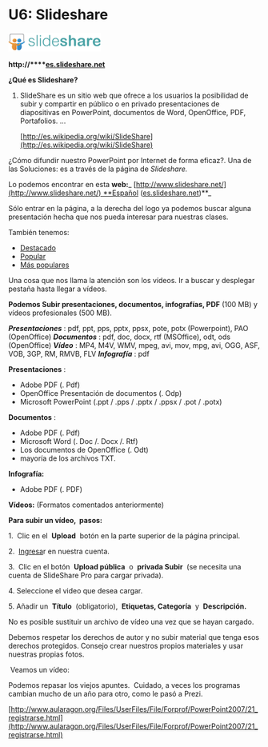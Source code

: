 # U6: Slideshare


[![Logo Slideshare](img/logoslideshare.png "Slideshare")](http://es.slideshare.net "Ir a la web http://es.slideshare.net")


**http://****[es.slideshare.net](http://es.slideshare.net/)**

**¿Qué es Slideshare?**

1.  SlideShare es un sitio web que ofrece a los usuarios la posibilidad de subir y compartir en público o en privado presentaciones de diapositivas en PowerPoint, documentos de Word, OpenOffice, PDF, Portafolios. ...
    
    [http://es.wikipedia.org/wiki/SlideShare](http://es.wikipedia.org/wiki/SlideShare)

¿Cómo difundir nuestro PowerPoint por Internet de forma eficaz?. Una de las Soluciones: es a través de la página de _Slideshare._

Lo podemos encontrar en esta **web:**_ [http://www.slideshare.net/](http://www.slideshare.net/) **Español ([es.slideshare.net](http://es.slideshare.net/))**_

Sólo entrar en la página, a la derecha del logo ya podemos buscar alguna presentación hecha que nos pueda interesar para nuestras clases.

También tenemos: 

*   [Destacado](http://www.slideshare.net/featured "Examinar la mayoría de presentaciones de diapositivas destacados") 
*   [Popular](http://www.slideshare.net/popular/today "Examinar presentaciones más populares") 
*   [Más populares](http://www.slideshare.net/most-liked/today "Examinar presentaciones Mas Favoritos")

Una cosa que nos llama la atención son los vídeos. Ir a buscar y desplegar pestaña hasta llegar a vídeos.

**Podemos Subir presentaciones, documentos, infografías, PDF** (100 MB) y vídeos profesionales (500 MB). [  
](http://help.slideshare.com/entries/57394-what-file-formats-does-slideshare-support-what-is-the-maximum-allowed-file-size)

  
**_Presentaciones_** : pdf, ppt, pps, pptx, ppsx, pote, potx (Powerpoint), PAO (OpenOffice) **_Documentos_** : pdf, doc, docx, rtf (MSOffice), odt, ods (OpenOffice) **_Vídeo_** : MP4, M4V, WMV, mpeg, avi, mov, mpg, avi, OGG, ASF, VOB, 3GP, RM, RMVB, FLV **_Infografía_** : pdf 

**Presentaciones** :

*   Adobe PDF (. Pdf)
*   OpenOffice Presentación de documentos (. Odp)
*   Microsoft PowerPoint (.ppt / .pps / .pptx / .ppsx / .pot / .potx)

**Documentos** :

*   Adobe PDF (. Pdf)
*   Microsoft Word (. Doc /. Docx /. Rtf)
*   Los documentos de OpenOffice (. Odt)
*   mayoría de los archivos TXT.

**Infografía:**

*   Adobe PDF (. PDF)

**Vídeos:** (Formatos comentados anteriormente)

**Para subir un vídeo,  pasos:**

1.  Clic en el  **Upload**  botón en la parte superior de la página principal.

2.  [Ingresa](https://www.slideshare.net/login)r en nuestra cuenta.

3\.  Clic en el botón  **Upload pública**  o  **privada Subir**  (se necesita una cuenta de SlideShare Pro para cargar privada).

4. Seleccione el video que desea cargar.

5. Añadir un  **Título**  (obligatorio),  **Etiquetas, Categoría**  y  **Descripción.**

No es posible sustituir un archivo de vídeo una vez que se hayan cargado. 

Debemos respetar los derechos de autor y no subir material que tenga esos derechos protegidos. Consejo crear nuestros propios materiales y usar nuestras propias fotos.

 Veamos un vídeo:

Podemos repasar los viejos apuntes.  Cuidado, a veces los programas cambian mucho de un año para otro, como le pasó a Prezi.

[http://www.aularagon.org/Files/UserFiles/File/Forprof/PowerPoint2007/21_registrarse.html](http://www.aularagon.org/Files/UserFiles/File/Forprof/PowerPoint2007/21_registrarse.html)

